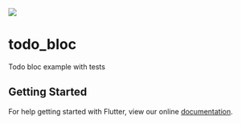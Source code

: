 [<img src="https://travis-ci.org/charafau/todo_bloc.svg?branch=master">](https://travis-ci.org/charafau/todo_bloc)


# todo_bloc

Todo bloc example with tests

## Getting Started

For help getting started with Flutter, view our online
[documentation](https://flutter.io/).
